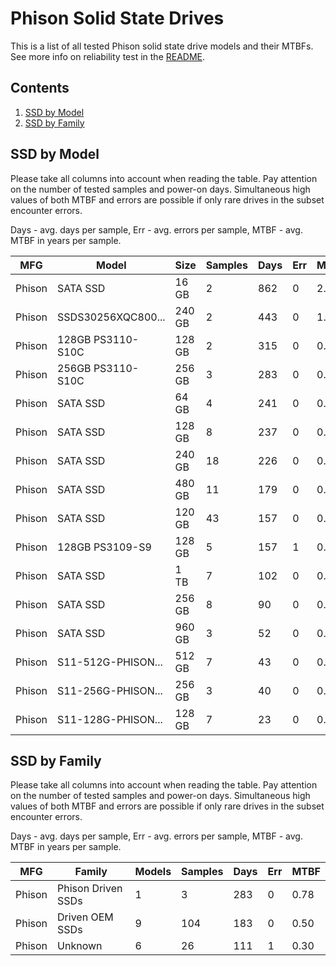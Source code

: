 Phison Solid State Drives
=========================

This is a list of all tested Phison solid state drive models and their MTBFs. See
more info on reliability test in the [README](https://github.com/linuxhw/SMART).

Contents
--------

1. [ SSD by Model  ](#ssd-by-model)
2. [ SSD by Family ](#ssd-by-family)

SSD by Model
------------

Please take all columns into account when reading the table. Pay attention on the
number of tested samples and power-on days. Simultaneous high values of both MTBF
and errors are possible if only rare drives in the subset encounter errors.

Days - avg. days per sample,
Err  - avg. errors per sample,
MTBF - avg. MTBF in years per sample.

| MFG       | Model              | Size   | Samples | Days  | Err   | MTBF |
|-----------|--------------------|--------|---------|-------|-------|------|
| Phison    | SATA SSD           | 16 GB  | 2       | 862   | 0     | 2.36   |
| Phison    | SSDS30256XQC800... | 240 GB | 2       | 443   | 0     | 1.22   |
| Phison    | 128GB PS3110-S10C  | 128 GB | 2       | 315   | 0     | 0.86   |
| Phison    | 256GB PS3110-S10C  | 256 GB | 3       | 283   | 0     | 0.78   |
| Phison    | SATA SSD           | 64 GB  | 4       | 241   | 0     | 0.66   |
| Phison    | SATA SSD           | 128 GB | 8       | 237   | 0     | 0.65   |
| Phison    | SATA SSD           | 240 GB | 18      | 226   | 0     | 0.62   |
| Phison    | SATA SSD           | 480 GB | 11      | 179   | 0     | 0.49   |
| Phison    | SATA SSD           | 120 GB | 43      | 157   | 0     | 0.43   |
| Phison    | 128GB PS3109-S9    | 128 GB | 5       | 157   | 1     | 0.40   |
| Phison    | SATA SSD           | 1 TB   | 7       | 102   | 0     | 0.28   |
| Phison    | SATA SSD           | 256 GB | 8       | 90    | 0     | 0.25   |
| Phison    | SATA SSD           | 960 GB | 3       | 52    | 0     | 0.14   |
| Phison    | S11-512G-PHISON... | 512 GB | 7       | 43    | 0     | 0.12   |
| Phison    | S11-256G-PHISON... | 256 GB | 3       | 40    | 0     | 0.11   |
| Phison    | S11-128G-PHISON... | 128 GB | 7       | 23    | 0     | 0.06   |

SSD by Family
-------------

Please take all columns into account when reading the table. Pay attention on the
number of tested samples and power-on days. Simultaneous high values of both MTBF
and errors are possible if only rare drives in the subset encounter errors.

Days - avg. days per sample,
Err  - avg. errors per sample,
MTBF - avg. MTBF in years per sample.

| MFG       | Family                 | Models | Samples | Days  | Err   | MTBF |
|-----------|------------------------|--------|---------|-------|-------|------|
| Phison    | Phison Driven SSDs     | 1      | 3       | 283   | 0     | 0.78   |
| Phison    | Driven OEM SSDs        | 9      | 104     | 183   | 0     | 0.50   |
| Phison    | Unknown                | 6      | 26      | 111   | 1     | 0.30   |
